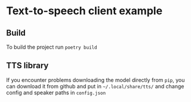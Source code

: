 # Text-to-speech client example
## Build
To build the project run ```poetry build```
## TTS library
If you encounter problems downloading the model directly from ```pip```, you can download it from github and put in ```~/.local/share/tts/``` and change config and speaker paths in ```config.json```